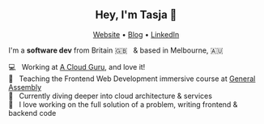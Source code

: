 <h2 align="center">Hey, I'm Tasja 👋</h2>

<p align="center">
  <a href="https://natasja.dev/">Website</a> •
    <a href="https://blog.natasja.dev/">Blog</a> •
  <a href="https://www.linkedin.com/in/natasja-laurie"/>LinkedIn</a>
</p>

I'm a __software dev__ from Britain 🇬🇧 &nbsp; & based in Melbourne, 🇦🇺

💻 &nbsp; Working at [A Cloud Guru](https://www.acloudguru.com), and love it! <br />
🍎 &nbsp; Teaching the Frontend Web Development immersive course at [General Assembly](https://generalassemb.ly/) <br />
🌱 &nbsp; Currently diving deeper into cloud architecture & services<br />
💜 &nbsp; I love working on the full solution of a problem, writing frontend & backend code
